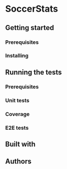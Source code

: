 # SoccerStats

## Getting started

### Prerequisites

### Installing

## Running the tests

### Prerequisites

### Unit tests

### Coverage

### E2E tests

## Built with

## Authors

